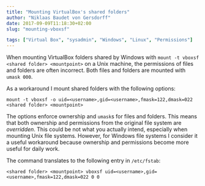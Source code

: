 ```yaml
---
title: "Mounting VirtualBox's shared folders"
author: "Niklaas Baudet von Gersdorff"
date: 2017-09-09T11:18:30+02:00
slug: "mounting-vboxsf"

tags: ["Virtual Box", "sysadmin", "Windows", "Linux", "Permissions"]
---
```


When mounting VirtualBox folders shared by Windows with `mount -t vboxsf
<shared folder> <mountpoint>` on a Unix machine, the permissions of files and
folders are often incorrect. Both files and folders are mounted with `umask
000`.

<!-- more -->

As a workaround I mount shared folders with the following options:

```
mount -t vboxsf -o uid=<username>,gid=<username>,fmask=122,dmask=022 <shared folder> <mountpoint>
```

The options enforce ownership and `umask`s for files and folders. This means
that both ownership and permissions from the original file system are
*overridden*. This could be not what you actually intend, especially when
mounting Unix file systems. However, for Windows file systems I consider it a
useful workaround because ownership and permissions become more useful for daily
work.

The command translates to the following entry in `/etc/fstab`:

```
<shared folder> <mountpoint> vboxsf uid=<username>,gid=<username>,fmask=122,dmask=022 0 0
```
